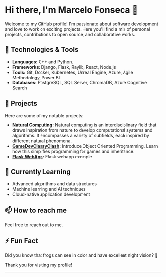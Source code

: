 # Hi there, I'm Marcelo Fonseca 👋

Welcome to my GitHub profile! I'm passionate about software development and love to work on exciting projects. Here you'll find a mix of personal projects, contributions to open source, and collaborative works.

## 🔧 Technologies & Tools

- **Languages:** C++ and Python.
- **Frameworks:** Django, Flask, Raylib, React, Node.js
- **Tools:** Git, Docker, Kubernetes, Unreal Engine, Azure, Agile Methodology, Power BI
- **Databases:** PostgreSQL, SQL Server, ChromaDB, Azure Cognitive Search

## 🚀 Projects

Here are some of my notable projects:

- **[Natural Computing](https://github.com/FroschFT/NaturalComputingClass):** Natural computing is an interdisciplinary field that draws inspiration from nature to develop computational systems and algorithms. It encompasses a variety of subfields, each inspired by different natural phenomena.
- **[GameDevClassyClash](https://github.com/FroschFT/PublicGameDevClassyClash):** Introduce Object Oriented Programming. Learn how this simplifies programming for games and inheritance.
- **[Flask WebApp](https://github.com/FroschFT/project3):** Flask webapp exemple.

## 🌱 Currently Learning

- Advanced algorithms and data structures
- Machine learning and AI techniques
- Cloud-native application development

## 📫 How to reach me

Feel free to reach out to me.

## ⚡ Fun Fact

Did you know that frogs can see in color and have excellent night vision? 🐸

Thank you for visiting my profile!

---
